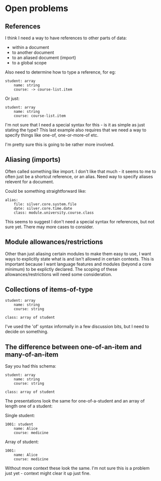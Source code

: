 Open problems
=============






References
----------

I think I need a way to have references to other parts of data:

* within a document
* to another document
* to an aliased document (import)
* to a global scope

Also need to determine how to type a reference, for eg:

	student: array
		name: string
		course: -> course-list.item

Or just:

	student: array
		name: string
		course: course-list.item


I'm not sure that I need a special syntax for this - is it as simple as just stating the type?
This last example also requires that we need a way to specify things like one-of, one-or-more-of etc.

I'm pretty sure this is going to be rather more involved.



Aliasing (imports)
------------------
Often called something like import. I don't like that much - it seems to me to often just be a shortcut reference, or an alias.
Need way to specify aliases relevent for a document.

Could be something straightforward like:

	alias:
		file: silver.core.system.file
		date: silver.core.time.date
		class: module.university.course.class

This seems to suggest I don't need a special syntax for references, but not sure yet.
There may more cases to consider.


Module allowances/restrictions
------------------------------

Other than just aliasing certain modules to make them easy to use, I want ways to explicitly state what is and isn't allowed in certain contexts.
This is important because I want language features and modules (beyond a core minimum) to be explictly declared.
The scoping of these allowances/restrictions will need some consideration.


Collections of items-of-type
----------------------------

	student: array
		name: string
		course: string

	class: array of student

I've used the 'of' syntax informally in a few discussion bits, but I need to decide on something.


The difference between one-of-an-item and many-of-an-item
---------------------------------------------------------

Say you had this schema:

	student: array
		name: string
		course: string

	class: array of student

The presentations look the same for one-of-a-student and an array of length one of a student:

Single student:


	1001: student
		name: Alice
		course: medicine


Array of student:

	1001:
		name: Alice
		course: medicine

Without more context these look the same.
I'm not sure this is a problem just yet - context might clear it up just fine.

